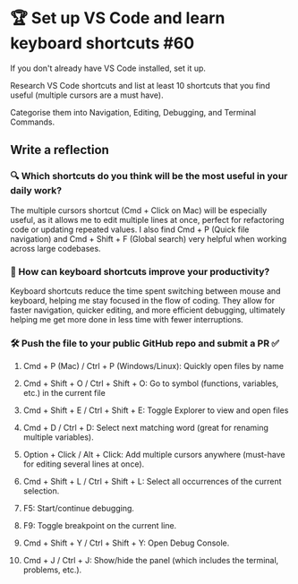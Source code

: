 # 🏆 Set up VS Code and learn keyboard shortcuts #60

If you don't already have VS Code installed, set it up.

Research VS Code shortcuts and list at least 10 shortcuts that you find useful (multiple cursors are a must have).

Categorise them into Navigation, Editing, Debugging, and Terminal Commands.

## Write a reflection

### 🔍 Which shortcuts do you think will be the most useful in your daily work?

The multiple cursors shortcut (Cmd + Click on Mac) will be especially useful, as it allows me to edit multiple lines at once, perfect for refactoring code or updating repeated values. I also find Cmd + P (Quick file navigation) and Cmd + Shift + F (Global search) very helpful when working across large codebases.

### 📝 How can keyboard shortcuts improve your productivity?

Keyboard shortcuts reduce the time spent switching between mouse and keyboard, helping me stay focused in the flow of coding. They allow for faster navigation, quicker editing, and more efficient debugging, ultimately helping me get more done in less time with fewer interruptions.

### 🛠️ Push the file to your public GitHub repo and submit a PR ✅

1. Cmd + P (Mac) / Ctrl + P (Windows/Linux): Quickly open files by name

2. Cmd + Shift + O / Ctrl + Shift + O: Go to symbol (functions, variables, etc.) in the current file

3. Cmd + Shift + E / Ctrl + Shift + E: Toggle Explorer to view and open files
4. Cmd + D / Ctrl + D: Select next matching word (great for renaming multiple variables).

5. Option + Click / Alt + Click: Add multiple cursors anywhere (must-have for editing several lines at once).

6. Cmd + Shift + L / Ctrl + Shift + L: Select all occurrences of the current selection.

7. F5: Start/continue debugging.

8. F9: Toggle breakpoint on the current line.
9. Cmd + Shift + Y / Ctrl + Shift + Y: Open Debug Console.

10. Cmd + J / Ctrl + J: Show/hide the panel (which includes the terminal, problems, etc.).
